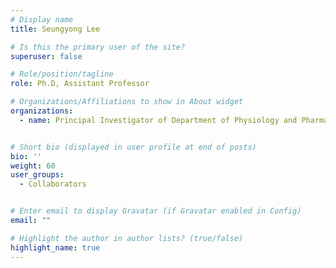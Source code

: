 ```yaml
---
# Display name
title: Seungyong Lee

# Is this the primary user of the site?
superuser: false

# Role/position/tagline
role: Ph.D, Assistant Professor

# Organizations/Affiliations to show in About widget
organizations:
  - name: Principal Investigator of Department of Physiology and Pharmacology at Midwestern University


# Short bio (displayed in user profile at end of posts)
bio: ''
weight: 60
user_groups:
  - Collaborators


# Enter email to display Gravatar (if Gravatar enabled in Config)
email: ""

# Highlight the author in author lists? (true/false)
highlight_name: true
---
```



